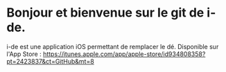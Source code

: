 # Bonjour et bienvenue sur le git de i-de.
 i-de est une application iOS permettant de remplacer le dé.
 Disponible sur l'App Store : https://itunes.apple.com/app/apple-store/id934808358?pt=2423837&ct=GitHub&mt=8
